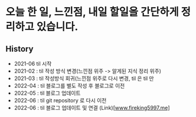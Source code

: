 # 오늘 한 일, 느낀점, 내일 할일을 간단하게 정리하고 있습니다.

## History

- 2021-06 til 시작
- 2021-02 : til 작성 방식 변경(느낀점 위주 -> 알게된 지식 정리 위주)
- 2021-03 : til 작성방식 회귀(느낀점 위주로 다시 변경, til 은 til 만
- 2022-04 : til 블로그를 별도 작성 후 블로그로 이전
- 2022-05 : til 블로그 업데이트
- 2022-06 : til git repository 로 다시 이전
- 2022-06 : til 블로그 업데이트 및 연결 (Link)[www.fireking5997.me]
